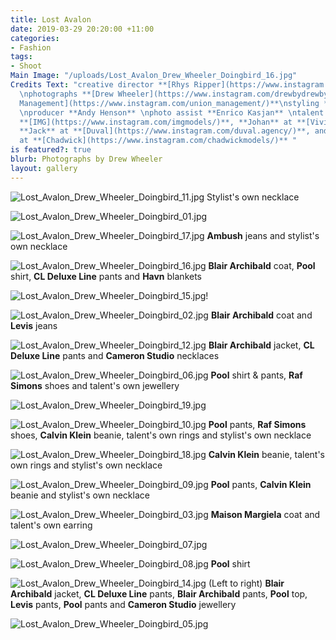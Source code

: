 ```yaml
---
title: Lost Avalon
date: 2019-03-29 20:20:00 +11:00
categories:
- Fashion
tags:
- Shoot
Main Image: "/uploads/Lost_Avalon_Drew_Wheeler_Doingbird_16.jpg"
Credits Text: "creative director **[Rhys Ripper](https://www.instagram.com/rhysripper/)**
  \nphotographs **[Drew Wheeler](https://www.instagram.com/drewbydrewby/)** at **[Union
  Management](https://www.instagram.com/union_management/)**\nstyling **Julian Burak**
  \nproducer **Andy Henson** \nphoto assist **Enrico Kasjan** \ntalent **Matt** at
  **[IMG](https://www.instagram.com/imgmodels/)**, **Johan** at **[Viviens](https://www.instagram.com/viviensmodelmgmt/)**,
  **Jack** at **[Duval](https://www.instagram.com/duval.agency/)**, and **Harrison**
  at **[Chadwick](https://www.instagram.com/chadwickmodels/)** "
is featured?: true
blurb: Photographs by Drew Wheeler
layout: gallery
---
```


![Lost_Avalon_Drew_Wheeler_Doingbird_11.jpg](/uploads/Lost_Avalon_Drew_Wheeler_Doingbird_11.jpg)
Stylist's own necklace

![Lost_Avalon_Drew_Wheeler_Doingbird_01.jpg](/uploads/Lost_Avalon_Drew_Wheeler_Doingbird_01.jpg)

![Lost_Avalon_Drew_Wheeler_Doingbird_17.jpg](/uploads/Lost_Avalon_Drew_Wheeler_Doingbird_17.jpg)
**Ambush** jeans and stylist's own necklace

![Lost_Avalon_Drew_Wheeler_Doingbird_16.jpg](/uploads/Lost_Avalon_Drew_Wheeler_Doingbird_16.jpg)
**Blair Archibald** coat, **Pool** shirt, **CL Deluxe Line** pants and **Havn** blankets

![Lost_Avalon_Drew_Wheeler_Doingbird_15.jpg](/uploads/Lost_Avalon_Drew_Wheeler_Doingbird_15.jpg)!

![Lost_Avalon_Drew_Wheeler_Doingbird_02.jpg](/uploads/Lost_Avalon_Drew_Wheeler_Doingbird_02.jpg)
**Blair Archibald** coat and **Levis** jeans

![Lost_Avalon_Drew_Wheeler_Doingbird_12.jpg](/uploads/Lost_Avalon_Drew_Wheeler_Doingbird_12.jpg)
**Blair Archibald** jacket, **CL Deluxe Line** pants and **Cameron Studio** necklaces

![Lost_Avalon_Drew_Wheeler_Doingbird_06.jpg](/uploads/Lost_Avalon_Drew_Wheeler_Doingbird_06.jpg)
**Pool** shirt & pants, **Raf Simons** shoes and talent's own jewellery

![Lost_Avalon_Drew_Wheeler_Doingbird_19.jpg](/uploads/Lost_Avalon_Drew_Wheeler_Doingbird_19.jpg)

![Lost_Avalon_Drew_Wheeler_Doingbird_10.jpg](/uploads/Lost_Avalon_Drew_Wheeler_Doingbird_10.jpg)
**Pool** pants, **Raf Simons** shoes, **Calvin Klein** beanie, talent's own rings and stylist's own necklace

![Lost_Avalon_Drew_Wheeler_Doingbird_18.jpg](/uploads/Lost_Avalon_Drew_Wheeler_Doingbird_18.jpg)
**Calvin Klein** beanie, talent's own rings and stylist's own necklace

![Lost_Avalon_Drew_Wheeler_Doingbird_09.jpg](/uploads/Lost_Avalon_Drew_Wheeler_Doingbird_09.jpg)
**Pool** pants, **Calvin Klein** beanie and stylist's own necklace

![Lost_Avalon_Drew_Wheeler_Doingbird_03.jpg](/uploads/Lost_Avalon_Drew_Wheeler_Doingbird_03.jpg)
**Maison Margiela** coat and talent's own earring

![Lost_Avalon_Drew_Wheeler_Doingbird_07.jpg](/uploads/Lost_Avalon_Drew_Wheeler_Doingbird_07.jpg)

![Lost_Avalon_Drew_Wheeler_Doingbird_08.jpg](/uploads/Lost_Avalon_Drew_Wheeler_Doingbird_08.jpg)
**Pool** shirt

![Lost_Avalon_Drew_Wheeler_Doingbird_14.jpg](/uploads/Lost_Avalon_Drew_Wheeler_Doingbird_14.jpg)
(Left to right) **Blair Archibald** jacket, **CL Deluxe Line** pants, **Blair Archibald** pants, **Pool** top, **Levis** pants, **Pool** pants and **Cameron Studio** jewellery

![Lost_Avalon_Drew_Wheeler_Doingbird_05.jpg](/uploads/Lost_Avalon_Drew_Wheeler_Doingbird_05.jpg)